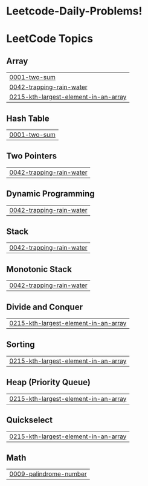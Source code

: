 # Leetcode-Daily-Problems!
<!---LeetCode Topics Start-->
# LeetCode Topics
## Array
|  |
| ------- |
| [0001-two-sum](https://github.com/AakritiShory/Leetcode-Daily-Problems/tree/master/0001-two-sum) |
| [0042-trapping-rain-water](https://github.com/AakritiShory/Leetcode-Daily-Problems/tree/master/0042-trapping-rain-water) |
| [0215-kth-largest-element-in-an-array](https://github.com/AakritiShory/Leetcode-Daily-Problems/tree/master/0215-kth-largest-element-in-an-array) |
## Hash Table
|  |
| ------- |
| [0001-two-sum](https://github.com/AakritiShory/Leetcode-Daily-Problems/tree/master/0001-two-sum) |
## Two Pointers
|  |
| ------- |
| [0042-trapping-rain-water](https://github.com/AakritiShory/Leetcode-Daily-Problems/tree/master/0042-trapping-rain-water) |
## Dynamic Programming
|  |
| ------- |
| [0042-trapping-rain-water](https://github.com/AakritiShory/Leetcode-Daily-Problems/tree/master/0042-trapping-rain-water) |
## Stack
|  |
| ------- |
| [0042-trapping-rain-water](https://github.com/AakritiShory/Leetcode-Daily-Problems/tree/master/0042-trapping-rain-water) |
## Monotonic Stack
|  |
| ------- |
| [0042-trapping-rain-water](https://github.com/AakritiShory/Leetcode-Daily-Problems/tree/master/0042-trapping-rain-water) |
## Divide and Conquer
|  |
| ------- |
| [0215-kth-largest-element-in-an-array](https://github.com/AakritiShory/Leetcode-Daily-Problems/tree/master/0215-kth-largest-element-in-an-array) |
## Sorting
|  |
| ------- |
| [0215-kth-largest-element-in-an-array](https://github.com/AakritiShory/Leetcode-Daily-Problems/tree/master/0215-kth-largest-element-in-an-array) |
## Heap (Priority Queue)
|  |
| ------- |
| [0215-kth-largest-element-in-an-array](https://github.com/AakritiShory/Leetcode-Daily-Problems/tree/master/0215-kth-largest-element-in-an-array) |
## Quickselect
|  |
| ------- |
| [0215-kth-largest-element-in-an-array](https://github.com/AakritiShory/Leetcode-Daily-Problems/tree/master/0215-kth-largest-element-in-an-array) |
## Math
|  |
| ------- |
| [0009-palindrome-number](https://github.com/AakritiShory/Leetcode-Daily-Problems/tree/master/0009-palindrome-number) |
<!---LeetCode Topics End-->
